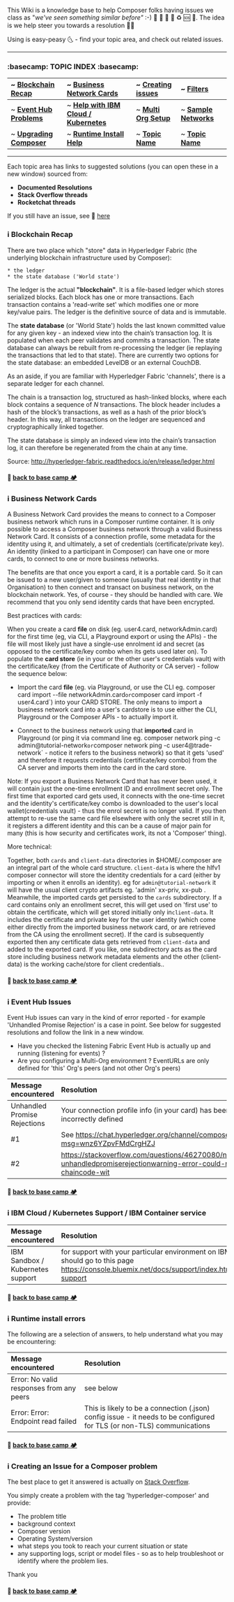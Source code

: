 This Wiki is a knowledge base to help Composer folks having issues we class as  "_we've seen something similar before"_ :-)  :1st_place_medal:  :2nd_place_medal: :3rd_place_medal: :rocket: :recycle: :sos: :face_with_head_bandage:. The idea is we help steer you towards a resolution :ok_man: 

Using is easy-peasy :last_quarter_moon_with_face: - find your topic area, and check out related issues. 


<a name="top"></a>
***
### :basecamp:  TOPIC INDEX   :basecamp:

| ~ [**Blockchain Recap**](#recap) | ~ [**Business Network Cards**](#bizcards) | ~ [**Creating issues**](#issue) | ~ [**Filters**](#filters) 
| :---------------------- | :-----------------------| :----------------------- | :-------------------- 
| ~ [**Event Hub Problems**](#event) | ~ [**Help with IBM Cloud / Kubernetes**](#cloud) | ~ [**Multi Org Setup**](#multiorg) | ~ [**Sample Networks**](#samples) 
| ~ [**Upgrading Composer**](#upgrade) | ~ [**Runtime Install Help**](#runtimeinstall) | ~ [**Topic Name**](#bizcards) | ~ [**Topic Name**](#samples) | ~ [**Topic Name**](#bizcards) 

***
Each topic area has links to suggested solutions (you can open these in a new window) sourced from:

* **Documented Resolutions** 
* **Stack Overflow threads**
* **Rocketchat threads**


If you still have an issue,  see :link:  [here ](#issue)    


<a name="recap"></a>

### :information_source:  Blockchain Recap

There are two place which "store" data in Hyperledger Fabric (the underlying blockchain infrastructure used by Composer):

    * the ledger
    * the state database ('World state')

The ledger is the actual **"blockchain"**. It is a file-based ledger which stores serialized blocks. Each block has one or more transactions. Each transaction contains a 'read-write set' which modifies one or more key/value pairs. The ledger is the definitive source of data and is immutable.

The **state database** (or 'World State') holds the last known committed value for any given key - an indexed view into the chain’s transaction log. It is populated when each peer validates and commits a transaction. The state database can always be rebuilt from re-processing the ledger (ie replaying the transactions that led to that state). There are currently two options for the state database: an embedded LevelDB or an external CouchDB.

As an aside, if you are familiar with Hyperledger Fabric 'channels', there is a separate ledger for each channel.

The chain is a transaction log, structured as hash-linked blocks, where each block contains a sequence of _N_ transactions. The block header includes a hash of the block’s transactions, as well as a hash of the prior block’s header. In this way, all transactions on the ledger are sequenced and cryptographically linked together.

The state database is simply an indexed view into the chain’s transaction log, it can therefore be regenerated from the chain at any time.

Source: http://hyperledger-fabric.readthedocs.io/en/release/ledger.html

#### :card_index: [back to base camp :camping: ](#top)  

<a name="bizcards"></a>

### :information_source:  Business Network Cards

A Business Network Card provides the means to connect to a Composer business network which runs in a Composer runtime container. It is only possible to access a Composer business network through a valid Business Network Card. It consists of a connection profile, some metadata for the identity using it, and ultimately, a set of credentials (certificate/private key). An identity (linked to a participant in Composer) can have one or more cards, to connect to one or more business networks.

The benefits are that once you export a card, it is a portable card. So it can be issued to a new user/given to someone (usually that real identity in that Organisation) to then connect and transact on business network, on the blockchain network. Yes, of course - they should be handled with care. We recommend that you only send identity cards that have been encrypted.

Best practices with cards:

When you create a card **file** on disk (eg. user4.card, networkAdmin.card) for the first time (eg, via CLI, a Playground export or using the APIs) - the file will most likely just have a single-use enrolment id and secret (as opposed to the certificate/key combo when its gets used later on). To populate the **card store** (ie in your or the other user's credentials vault)  with the certificate/key (from the Certificate of Authority or CA server) - follow the sequence below:

* Import the card **file** (eg. via Playground, or use the CLI eg. composer card import --file networkAdmin.card` or `composer card import -f user4.card`) into your CARD STORE. The only means to import a business network card into a user's cardstore is to use either the CLI, Playground or the Composer APIs - to actually import it.

* Connect to the business network using that **imported** card in Playground (or ping it via command line eg. composer network ping -c admin@tutorial-network` or `composer network ping -c user4@trade-network` - notice it refers to the business network) so that it gets 'used' and therefore it requests credentials (certificate/key combo) from the CA server and imports them into the card in the card store.



Note: If you export a Business Network Card that has never been used, it will contain just the one-time enrollment ID and enrollment secret only. The first time that exported card gets used,  it connects with the one-time secret and the identity's certificate/key combo is downloaded to the user's local wallet(credentials vault) - thus the enrol secret is no longer valid. If you then attempt to re-use the same card file elsewhere with only the secret still in it, it registers a different identity and this can be a cause of major pain for many (this is how security and certificates work, its not a 'Composer' thing).

More technical:

Together, both `cards` and `client-data` directories in $HOME/.composer are an integral part of the whole card structure. `client-data` is where the hlfv1 composer connector will store the identity credentials for a card (either by importing or when it enrolls an identity). eg for `admin@tutorial-network` it will have the usual client crypto artifacts eg. 'admin' xx-priv, xx-pub . Meanwhile, the imported cards get persisted to the `cards` subdirectory. If a card contains only an enrollment secret, this will get used on 'first use' to obtain the certificate, which will get stored initially only in`client-data`. It includes the certificate and private key for the user identity (which come either directly from the imported business network card, or are retrieved from the CA using the enrollment secret). If the card is subsequently exported then any certificate data gets retrieved from `client-data` and added to the exported card. If you like, one subdirectory acts as the card store including business network metadata elements and the other (client-data) is the working cache/store for client credentials.. 

#### :card_index: [back to base camp :camping: ](#top)   


<a name="event"></a>


### :information_source:  Event Hub Issues

Event Hub issues can vary in the kind of error reported - for example 'Unhandled Promise Rejection' is a case in point.
See below for suggested resolutions and follow the link in a new window.

* Have you checked the listening Fabric Event Hub is actually up and running (listening for events) ?
* Are you configuring a Multi-Org environment ? EventURLs are only defined for 'this' Org's peers (and not other Org's peers)

| Message encountered | Resolution 
| :---------------------- | :-----------------------
| Unhandled Promise Rejections  | Your connection profile info (in your card) has been incorrectly defined
| #1 | See https://chat.hyperledger.org/channel/composer?msg=wnz6YZpvFMdCrgHZJ
| #2| https://stackoverflow.com/questions/46270080/node8232-unhandledpromiserejectionwarning-error-could-not-find-chaincode-wit

#### :card_index: [back to base camp :camping: ](#top)   


<a name="cloud"></a>


### :information_source:  IBM Cloud / Kubernetes Support / IBM Container service


| Message encountered | Resolution 
| :---------------------- | :-----------------------
| IBM Sandbox / Kubernetes support  |for support with your particular environment on IBM Cloud you should go to this page https://console.bluemix.net/docs/support/index.html#contacting-support


#### :card_index: [back to base camp :camping: ](#top)  


<a name="runtimeinstall"></a>

### :information_source:  Runtime install errors

The following are a selection of answers, to help understand what you may be encountering:

| Message encountered | Resolution 
| :---------------------- | :-----------------------
|<a name="runtime1"></a> Error: No valid responses from any peers  | see below
| Error: Error: Endpoint read failed |  This is likely to be a connection (.json) config issue -  it needs to be configured for TLS (or non-TLS) communications 



#### :card_index: [back to base camp :camping: ](#top)  

<a name="issue"></a>

### :information_source:  Creating an Issue for a Composer problem

The best place to get it answered is actually on [Stack Overflow](https://stackoverflow.com/questions/tagged/hyperledger-composer). 

You simply create a problem with the tag 'hyperledger-composer'  and provide: 

* The problem title
* background context
* Composer version
* Operating System/version
* what steps you took to reach your current situation or state
* any supporting logs, script or model files - so as to help troubleshoot or identify where the problem lies. 

Thank you

#### :card_index: [back to base camp :camping: ](#top)   
